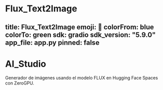 # Flux_Text2Image
title: Flux_Text2Image
emoji: 🚀
colorFrom: blue
colorTo: green
sdk: gradio
sdk_version: "5.9.0"
app_file: app.py
pinned: false
---

# AI_Studio

Generador de imágenes usando el modelo FLUX en Hugging Face Spaces con ZeroGPU.
